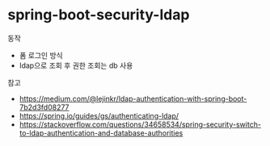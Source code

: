 # spring-boot-security-ldap

동작
* 폼 로그인 방식
* ldap으로 조회 후 권한 조회는 db 사용

참고
* <https://medium.com/@lejinkr/ldap-authentication-with-spring-boot-7b2d3fd08277>
* <https://spring.io/guides/gs/authenticating-ldap/>
* <https://stackoverflow.com/questions/34658534/spring-security-switch-to-ldap-authentication-and-database-authorities>
